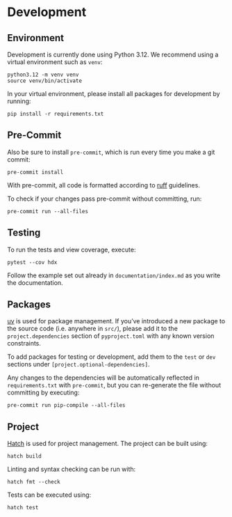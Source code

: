 # Development

## Environment

Development is currently done using Python 3.12. We recommend using a virtual
environment such as ``venv``:

    python3.12 -m venv venv
    source venv/bin/activate

In your virtual environment, please install all packages for
development by running:

    pip install -r requirements.txt

## Pre-Commit

Also be sure to install `pre-commit`, which is run every time
you make a git commit:

    pre-commit install

With pre-commit, all code is formatted according to
[ruff](https://docs.astral.sh/ruff/) guidelines.

To check if your changes pass pre-commit without committing, run:

    pre-commit run --all-files

## Testing

To run the tests and view coverage, execute:

    pytest --cov hdx

Follow the example set out already in ``documentation/index.md``
as you write the documentation.

## Packages

[uv](https://github.com/astral-sh/uv) is used for
package management.  If you’ve introduced a new package to the
source code (i.e. anywhere in `src/`), please add it to the
`project.dependencies` section of
`pyproject.toml` with any known version constraints.

To add packages for testing or development, add them to
the `test` or `dev` sections under `[project.optional-dependencies]`.

Any changes to the dependencies will be automatically reflected in
`requirements.txt` with `pre-commit`, but you can re-generate
the file without committing by executing:

    pre-commit run pip-compile --all-files

## Project

[Hatch](https://hatch.pypa.io/) is used for project management. The project
can be built using:

    hatch build

Linting and syntax checking can be run with:

    hatch fmt --check

Tests can be executed using:

    hatch test
